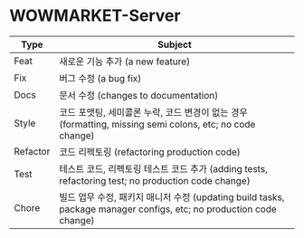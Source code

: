 # WOWMARKET-Server


| Type | Subject |
| --- | --- |
| Feat | 새로운 기능 추가 (a new feature) |
| Fix | 버그 수정 (a bug fix) |
| Docs | 문서 수정 (changes to documentation) |
| Style | 코드 포맷팅, 세미콜론 누락, 코드 변경이 없는 경우 (formatting, missing semi colons, etc; no code change) |
| Refactor | 코드 리펙토링 (refactoring production code) |
| Test | 테스트 코드, 리펙토링 테스트 코드 추가 (adding tests, refactoring test; no production code change) |
| Chore | 빌드 업무 수정, 패키지 매니저 수정 (updating build tasks, package manager configs, etc; no production code change) |
